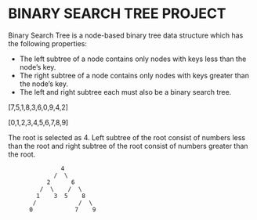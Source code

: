 # BINARY SEARCH TREE PROJECT


Binary Search Tree is a node-based binary tree data structure which has the following properties:

- The left subtree of a node contains only nodes with keys less than the node’s key.
- The right subtree of a node contains only nodes with keys greater than the node’s key.
- The left and right subtree each must also be a binary search tree.


[7,5,1,8,3,6,0,9,4,2]


[0,1,2,3,4,5,6,7,8,9]

The root is selected as 4. Left subtree of the root consist of numbers less than the root and right subtree of the root consist of numbers greater than the root.

         
                   4
                 /  \
               2      6
             /  \    /  \   
            1    3  5    8    
           /            /  \  
          0            7    9
   
   
 
  

  


